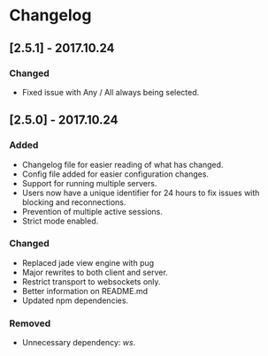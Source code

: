 # Changelog

## [2.5.1] - 2017.10.24
### Changed
- Fixed issue with Any / All always being selected.

## [2.5.0] - 2017.10.24
### Added
- Changelog file for easier reading of what has changed.
- Config file added for easier configuration changes.
- Support for running multiple servers.
- Users now have a unique identifier for 24 hours to fix issues with blocking and reconnections.
- Prevention of multiple active sessions.
- Strict mode enabled.

### Changed
- Replaced jade view engine with pug
- Major rewrites to both client and server.
- Restrict transport to websockets only.
- Better information on README.md
- Updated npm dependencies.

### Removed
- Unnecessary dependency: *ws*.

